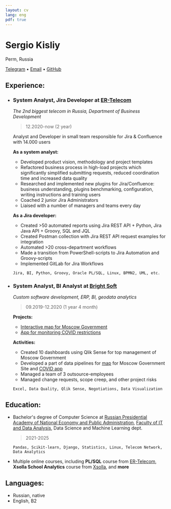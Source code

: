 ```yaml
---
layout: cv
lang: eng
pdf: true
---
```

# Sergio Kisliy

Perm, Russia

[Telegram](https://tg.me/professional) • [Email](mailto:professional_gmail@gmail.com) • [GitHub](https://github.com/professional_github)

## Experience:

- ### System Analyst, Jira Developer at [ER-Telecom](https://ertelecom.ru/en)
    *The 2nd biggest telecom in Russia, Department of Business Development*

    > 12.2020-now (2 year)

    Analyst and Developer in small team responsible for Jira & Confluence with 14.000 users
 
    **As a system analyst:**
    - Developed product vision, methodology and project templates
    - Refactored business process in high-load projects which significantly simplified submitting requests, reduced coordination time and increased data quality
    - Researched and implemented new plugins for Jira/Confluence: business understanding, plugins benchmarking, configuration, writing instructions and training users
    - Coached 2 junior Jira Administrators
    - Liaised with a number of managers and teams every day

    **As a Jira developer:**  
    - Created >50 automated reports using Jira REST API + Python, Jira Java API + Groovy, SQL and JQL
    - Created Postman collection with Jira REST API request examples for integration
    - Automated >20 cross-department workflows 
    - Made a transition from PowerShell-scripts to Jira Automation and Groovy-scripts
    - Implemented GitLab for Jira Workflows
 
    ```
    Jira, BI, Python, Groovy, Oracle PL/SQL, Linux, BPMN2, UML, etc.
    ```  

- ### System Analyst, BI Analyst at [Bright Soft](https://bright-soft.ru/)
    *Custom software development, ERP, BI, geodata analytics*

    > 09.2019-12.2020 (1 year 4 month)

    **Projects:**

    - [Interactive map for Moscow Government](https://www.mos.ru/map/)
    - [App for monitoring COVID restrictions](https://www.mos.ru/city/projects/monitoring/)

    **Activities:**

    - Created 10 dashboards using Qlik Sense for top management of Moscow Government
    - Developed a part of data pipelines for [map](https://www.mos.ru/map) for Moscow Government Site and [COVID app](https://ru.wikipedia.org/wiki/%D0%A1%D0%BE%D1%86%D0%B8%D0%B0%D0%BB%D1%8C%D0%BD%D1%8B%D0%B9_%D0%BC%D0%BE%D0%BD%D0%B8%D1%82%D0%BE%D1%80%D0%B8%D0%BD%D0%B3)
    - Managed a team of 3 outsource-employees
    - Managed change requests, scope creep, and other project risks

    ```
    Excel, Data Quality, Qlik Sense, Negotiations, Data Visualization
    ```
    
## Education:

- Bachelor's degree of Computer Science at [Russian Presidential Academy of National Economy and Public Administration](https://www.ranepa.ru/en/), [Faculty of IT and Data Analysis](https://highereducation.skillbox.ru/bachelor/data_science), Data Science and Machine Learning dept.
    >2021-2025
    
    ```
    Pandas, Scikit-learn, Django, Statistics, Linux, Telecom Network, Data Analytics  
    ```

- Multiple online courses, including **PL/SQL** course from [ER-Telecom](https://ertelecom.ru/en), **Xsolla School Analytics** course from [Xsolla](https://xsolla.com/), and **more** 


## Languages:
- Russian, native
- English, B2 
